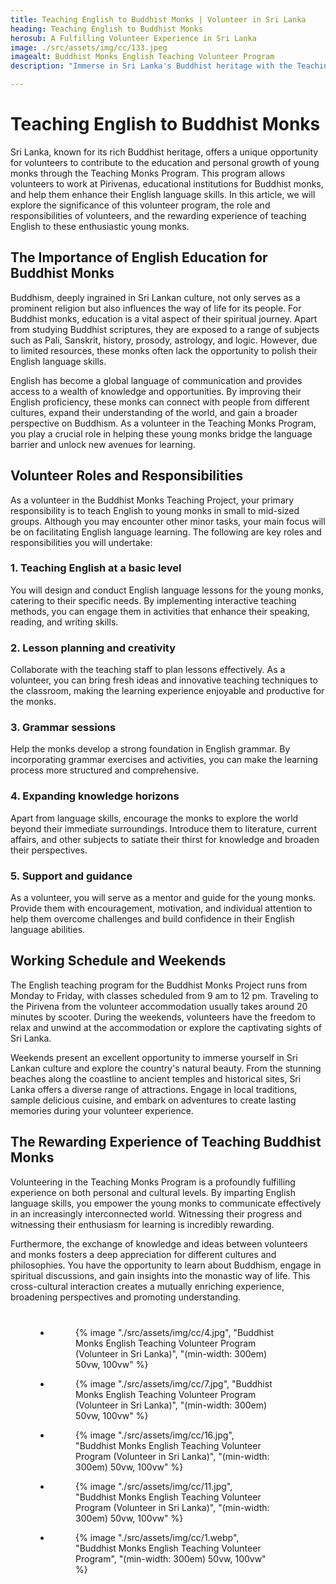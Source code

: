 ```yaml
---
title: Teaching English to Buddhist Monks | Volunteer in Sri Lanka
heading: Teaching English to Buddhist Monks 
herosub: A Fulfilling Volunteer Experience in Sri Lanka
image: ./src/assets/img/cc/133.jpeg
imagealt: Buddhist Monks English Teaching Volunteer Program
description: "Immerse in Sri Lanka's Buddhist heritage with the Teaching Monks Program. Volunteer at Pirivenas, nurturing young monks' education and English skills. Discover the rewards of this unique experience"

---
```


<h1 class="h2 section-title " >Teaching English to Buddhist Monks</h1>

Sri Lanka, known for its rich Buddhist heritage, offers a unique opportunity for volunteers to contribute to the education and personal growth of young monks through the Teaching Monks Program. This program allows volunteers to work at Pirivenas, educational institutions for Buddhist monks, and help them enhance their English language skills. In this article, we will explore the significance of this volunteer program, the role and responsibilities of volunteers, and the rewarding experience of teaching English to these enthusiastic young monks.

<h2 class="h3 section-title " >The Importance of English Education for Buddhist Monks</h2>

Buddhism, deeply ingrained in Sri Lankan culture, not only serves as a prominent religion but also influences the way of life for its people. For Buddhist monks, education is a vital aspect of their spiritual journey. Apart from studying Buddhist scriptures, they are exposed to a range of subjects such as Pali, Sanskrit, history, prosody, astrology, and logic. However, due to limited resources, these monks often lack the opportunity to polish their English language skills.

English has become a global language of communication and provides access to a wealth of knowledge and opportunities. By improving their English proficiency, these monks can connect with people from different cultures, expand their understanding of the world, and gain a broader perspective on Buddhism. As a volunteer in the Teaching Monks Program, you play a crucial role in helping these young monks bridge the language barrier and unlock new avenues for learning.


<h2 class="h3 section-title " >Volunteer Roles and Responsibilities</h2>

As a volunteer in the Buddhist Monks Teaching Project, your primary responsibility is to teach English to young monks in small to mid-sized groups. Although you may encounter other minor tasks, your main focus will be on facilitating English language learning. The following are key roles and responsibilities you will undertake:
<div class="margin-l-1">
<h3 class="h4 section-title " >1. Teaching English at a basic level</h3>

You will design and conduct English language lessons for the young monks, catering to their specific needs. By implementing interactive teaching methods, you can engage them in activities that enhance their speaking, reading, and writing skills.

<h3 class="h4 section-title " >2. Lesson planning and creativity</h3>

Collaborate with the teaching staff to plan lessons effectively. As a volunteer, you can bring fresh ideas and innovative teaching techniques to the classroom, making the learning experience enjoyable and productive for the monks.

<h3 class="h4 section-title " >3. Grammar sessions</h3>

Help the monks develop a strong foundation in English grammar. By incorporating grammar exercises and activities, you can make the learning process more structured and comprehensive.

<h3 class="h4 section-title " >4. Expanding knowledge horizons</h3>

Apart from language skills, encourage the monks to explore the world beyond their immediate surroundings. Introduce them to literature, current affairs, and other subjects to satiate their thirst for knowledge and broaden their perspectives.

<h3 class="h4 section-title " >5. Support and guidance</h3>

As a volunteer, you will serve as a mentor and guide for the young monks. Provide them with encouragement, motivation, and individual attention to help them overcome challenges and build confidence in their English language abilities.

</div>

<h2 class="h3 section-title " >Working Schedule and Weekends</h2>

The English teaching program for the Buddhist Monks Project runs from Monday to Friday, with classes scheduled from 9 am to 12 pm. Traveling to the Pirivena from the volunteer accommodation usually takes around 20 minutes by scooter. During the weekends, volunteers have the freedom to relax and unwind at the accommodation or explore the captivating sights of Sri Lanka.

Weekends present an excellent opportunity to immerse yourself in Sri Lankan culture and explore the country's natural beauty. From the stunning beaches along the coastline to ancient temples and historical sites, Sri Lanka offers a diverse range of attractions. Engage in local traditions, sample delicious cuisine, and embark on adventures to create lasting memories during your volunteer experience.


<h2 class="h3 section-title " >The Rewarding Experience of Teaching Buddhist Monks</h2>

Volunteering in the Teaching Monks Program is a profoundly fulfilling experience on both personal and cultural levels. By imparting English language skills, you empower the young monks to communicate effectively in an increasingly interconnected world. Witnessing their progress and witnessing their enthusiasm for learning is incredibly rewarding.

Furthermore, the exchange of knowledge and ideas between volunteers and monks fosters a deep appreciation for different cultures and philosophies. You have the opportunity to learn about Buddhism, engage in spiritual discussions, and gain insights into the monastic way of life. This cross-cultural interaction creates a mutually enriching experience, broadening perspectives and promoting understanding.



<div id="Gallery">
<ul class="gallery-list" style="
    margin: 8%;
">

<li class="gallery-item">
  <figure class="gallery-image">
    {% image "./src/assets/img/cc/4.jpg", "Buddhist Monks English Teaching Volunteer Program (Volunteer in Sri Lanka)", "(min-width: 300em) 50vw, 100vw" %}
  </figure>
</li>

<li class="gallery-item">
  <figure class="gallery-image">
    {% image "./src/assets/img/cc/7.jpg", "Buddhist Monks English Teaching Volunteer Program (Volunteer in Sri Lanka)", "(min-width: 300em) 50vw, 100vw" %}
  </figure>
</li>

<li class="gallery-item" >
  <figure class="gallery-image">
    {% image "./src/assets/img/cc/16.jpg", "Buddhist Monks English Teaching Volunteer Program (Volunteer in Sri Lanka)", "(min-width: 300em) 50vw, 100vw" %}
  </figure>
</li>

<li class="gallery-item" >
  <figure class="gallery-image">
    {% image "./src/assets/img/cc/11.jpg", "Buddhist Monks English Teaching Volunteer Program (Volunteer in Sri Lanka)", "(min-width: 300em) 50vw, 100vw" %}
  </figure>
</li>
<li class="gallery-item">
  <figure class="gallery-image">
    {% image "./src/assets/img/cc/1.webp", "Buddhist Monks English Teaching Volunteer Program", "(min-width: 300em) 50vw, 100vw" %}
  </figure>
</li>
</ul>
</div>